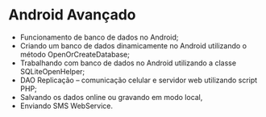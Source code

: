 Android Avançado
===============
<ul>
  <li>Funcionamento de banco de dados no Android; </li>
  
  <li>Criando um banco de dados dinamicamente no Android utilizando o método OpenOrCreateDatabase; </li>
  
  <li>Trabalhando com banco de dados no Android utilizando a classe SQLiteOpenHelper;</li>
  
  <li>DAO  Replicação – comunicação celular e servidor web utilizando script PHP; </li>
  
  <li>Salvando os dados online ou gravando em modo local,</li>
  
  <li>Enviando SMS WebService.</li>
</ul>
